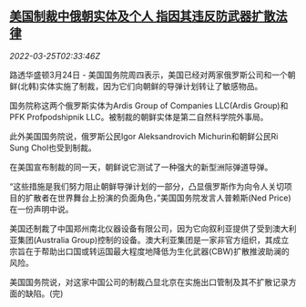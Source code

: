 <!--1648177263000-->
[美国制裁中俄朝实体及个人 指因其违反防武器扩散法律](https://cn.reuters.com/article/us-sanctions-kp-weapons-0325-idCNKCS2LM08F)
------

<div><i>2022-03-25T02:33:46Z</i></div><p>路透华盛顿3月24日 - 美国国务院周四表示，美国已经对两家俄罗斯公司和一个朝鲜(北韩)实体实施了制裁，因为它们向朝鲜的导弹计划转让了敏感物品。</p><p>国务院称这两个俄罗斯实体为Ardis Group of Companies LLC(Ardis Group)和PFK Profpodshipnik LLC。被制裁的朝鲜实体是第二自然科学院外事局。</p><p>此外美国国务院说，俄罗斯公民Igor Aleksandrovich Michurin和朝鲜公民Ri Sung Chol也受到制裁。</p><p>在美国宣布制裁的同一天，朝鲜说它测试了一种强大的新型洲际弹道导弹。</p><p>“这些措施是我们努力阻止朝鲜导弹计划的一部分，凸显俄罗斯作为向令人关切项目的扩散者在世界舞台上扮演的负面角色，”美国国务院发言人普赖斯(Ned Price)在一份声明中说。</p><p>美国还制裁了中国郑州南北仪器设备有限公司，因为它向叙利亚提供了受到澳大利亚集团(Australia Group)控制的设备。澳大利亚集团是一家非官方组织，其成立宗旨在于帮助出口国或转运国最大程度地降低为生化武器(CBW)扩散推波助澜的风险。</p><p>美国国务院说，对这家中国公司的制裁凸显北京在实施出口管制及其不扩散记录方面的缺陷。(完)</p>
